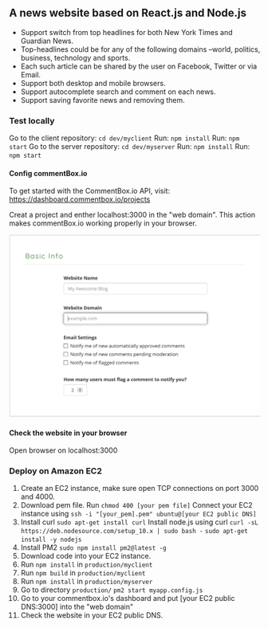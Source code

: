 ## A news website based on React.js and Node.js 

- Support switch from  top headlines for both New York Times and Guardian News.
- Top-headlines  could  be  for  any  of  the following domains –world, politics, business, technology and sports.
- Each such article can be shared by the user on Facebook, Twitter or via Email.
- Support both desktop and mobile browsers.
- Support autocomplete search and comment on each news.
- Support saving favorite news and removing them.


### Test locally
Go to the client repository: `cd dev/myclient`
Run: `npm install`
Run: `npm start`
Go to the server repository: `cd dev/myserver`
Run: `npm install`
Run: `npm start`

#### Config commentBox.io

To get started with the CommentBox.io API, visit: https://dashboard.commentbox.io/projects

Creat a project and enther localhost:3000 in the "web domain". This action makes commentBox.io working properly in your browser.

![](./commentBoxDashboard.png)

#### Check the website in your browser
Open browser on localhost:3000

### Deploy on Amazon EC2

1. Create an EC2 instance, make sure open TCP connections on port 3000 and 4000.
2. Download pem file. 
Run `chmod 400 [your pem file]` 
Connect your EC2 instance using
`ssh -i "[your_pem].pem" ubuntu@[your EC2 public DNS]`
3. Install curl
`sudo apt-get install curl`
Install node.js using curl
`curl -sL https://deb.nodesource.com/setup_10.x | sudo bash -`
`sudo apt-get install -y nodejs`
4. Install PM2
`sudo npm install pm2@latest -g`
5. Download code into your EC2 instance. 
6. Run `npm install` in `production/myclient`
7. Run `npm build` in `production/myclient`
8. Run `npm install` in `production/myserver`
9. Go to directory `production/`
`pm2 start myapp.config.js`
10. Go to your commentbox.io's dashboard and put [your EC2 public DNS:3000] into the "web domain"
11. Check the website in your EC2 public DNS.
